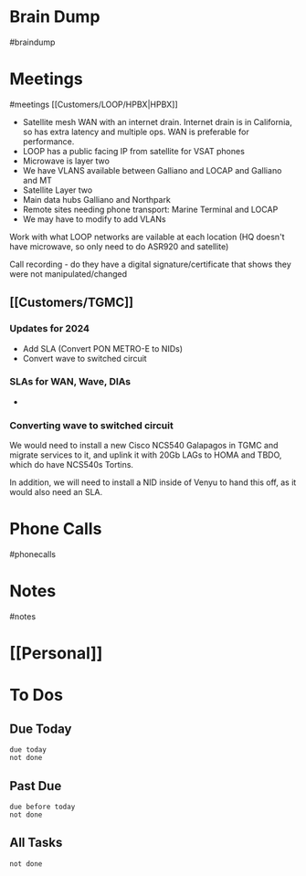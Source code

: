 # Brain Dump
#braindump 

# Meetings
#meetings 
[[Customers/LOOP/HPBX|HPBX]]
- Satellite mesh WAN with an internet drain.  Internet drain is in California, so has extra latency and multiple ops.  WAN is preferable for performance.
- LOOP has a public facing IP from satellite for VSAT phones
- Microwave is layer two
- We have VLANS available between Galliano and LOCAP and Galliano and MT
- Satellite Layer two
- Main data hubs Galliano and Northpark
- Remote sites needing phone transport: Marine Terminal and LOCAP 
- We may have to modify to add VLANs




Work with what LOOP networks are vailable at each location (HQ doesn't have microwave, so only need to do ASR920 and satellite)



Call recording - do they have a digital signature/certificate that shows they were not manipulated/changed

## [[Customers/TGMC]]
### Updates for 2024
- Add SLA (Convert PON METRO-E to NIDs)
- Convert wave to switched circuit

### SLAs for WAN, Wave, DIAs
- 

### Converting wave to switched circuit
We would need to install a new Cisco NCS540 Galapagos in TGMC and migrate services to it, and uplink it with 20Gb LAGs to HOMA and TBDO, which do have NCS540s Tortins.

In addition, we will need to install a NID inside of Venyu to hand this off, as it would also need an SLA.

# Phone Calls
#phonecalls 
# Notes
#notes

# [[Personal]]

# To Dos
## Due Today
```tasks
due today
not done
```

##  Past Due
```tasks
due before today
not done
```

## All Tasks
```tasks
not done
```